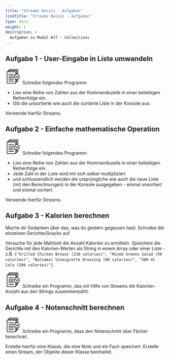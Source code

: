 ```yaml
---
title: "Streams Basics - Aufgaben"
linkTitle: "Streams Basics - Aufgaben"
type: docs
weight: 1
description: >
  Aufgaben zu Modul #J7 - Collections
---
```


## Aufgabe 1 - User-Eingabe in Liste umwandeln
![task1](/images/task.png)  Schreibe folgendes Programm:

* Lies eine Reihe von Zahlen aus der Kommandozeile in einer beliebigen Reihenfolge ein.
* Gib die unsortierte wie auch die sortierte Liste in der Konsole aus.

Verwende hierfür Streams.

## Aufgabe 2 - Einfache mathematische Operation
![task1](/images/task.png) Schreibe folgendes Programm:
* Lies eine Reihe von Zahlen aus der Kommandozeile in einer beliebigen Reihenfolge ein.
* Jede Zahl in der Liste wird mit sich selber multipliziert
* und schlussendlich werden die ursprüngliche wie auch die neue Liste (mit den Berechnungen) in der Konsole ausgegeben - einmal unsortiert und einmal sortiert.

Verwende hierfür Streams.

## Aufgabe 3 - Kalorien berechnen
Mache dir Gedanken über das, was du gestern gegessen hast. Schreibe die einzelnen Gerichte/Snacks auf.

Versuche für jede Mahlzeit die Anzahl Kalorien zu ermitteln. Speichere die Gerichte mit den Kalorien-Werten als String in einem Array oder einer Liste - z.B. `{"Grilled Chicken Breast (230 calories)", "Mixed Greens Salad (50 calories)", "Balsamic Vinaigrette Dressing (60 calories)", "500 ml Cola (200 calories)"}`.

![task1](/images/task.png) Schreibe ein Programm, das mit Hilfe von Streams die Kalorien-Anzahl aus den Strings zusammenzählt.


##  Aufgabe 4 - Notenschnitt berechnen

![task1](/images/task.png) Schreibe ein Programm, dass den Notenschnitt über Fächer berechnet.

Erstelle hierfür eine Klasse, die eine Note und ein Fach speichert. Erstelle einen Stream, der Objekte dieser Klasse beinhaltet.

